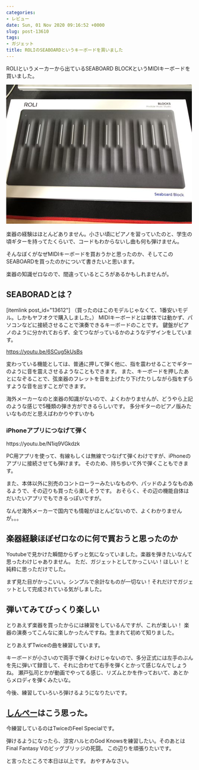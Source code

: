 ```yaml
---
categories:
- レビュー
date: Sun, 01 Nov 2020 09:16:52 +0000
slug: post-13610
tags:
- ガジェット
title: ROLIのSEABOARDというキーボードを買いました
---
```


ROLIというメーカーから出ているSEABOARD BLOCKというMIDIキーボードを買いました。

![](images/0E23445C-E197-4CFB-B0E1-A46620F9C70C.jpeg)

楽器の経験はほとんどありません。小さい頃にピアノを習っていたのと、学生の頃ギターを持ってたくらいで、コードもわからないし曲も何も弾けません。

そんなぼくがなぜMIDIキーボードを買おうかと思ったのか、そしてこのSEABOARDを買ったのかについて書きたいと思います。

楽器の知識ゼロなので、間違っているところがあるかもしれませんが。

<h2>SEABORADとは？</h2>
[itemlink post_id="13612"]
（買ったのはこのモデルじゃなくて、1番安いモデル。しかもヤフオクで購入しました。）
MIDIキーボードとは単体では動かず、パソコンなどに接続させることで演奏できるキーボードのことです。
鍵盤がピアノのように分かれておらず、全てつながっているかのようなデザインをしています。

https://youtu.be/6SCug5kUsBs

変わっている機能としては、普通に押して弾く他に、指を震わせることでギターのように音を震えさせるようなこともできます。
また、キーボードを押したあとになぞることで、弦楽器のフレットを音を上げたり下げたりしながら指をずらすような音を出すことができます。

海外メーカーなのと楽器の知識がないので、よくわかりませんが、どうやら上記のような感じで5種類の弾き方ができるらしいです。
多分ギターのピアノ版みたいなものだと思えばわかりやすいかも

<h3>iPhoneアプリにつなげて弾く</h3>
https://youtu.be/N1iq9VGkdzk

PC用アプリを使って、有線もしくは無線でつなげて弾くわけですが、iPhoneのアプリに接続させても弾けます。
そのため、持ち歩いて外で弾くこともできます。

また、本体以外に別売のコントローラーみたいなものや、パッドのようなものあるようで、その辺りも買ったら楽しそうです。
おそらく、その辺の機能自体はだいたいアプリでもできるっぽいですが。

なんせ海外メーカーで国内でも情報がほとんどないので、よくわかりませんが。。。

<h2>楽器経験ほぼゼロなのに何で買おうと思ったのか</h2>
Youtubeで見かけた瞬間からずっと気になっていました。楽器を弾きたいなんて思ったわけじゃありません。
ただ、ガジェットとしてかっこいい！ほしい！と純粋に思っただけでした。

まず見た目がかっこいい。シンプルで余計なものが一切ない！それだけでガジェットとして完成されている気がしました。

<h2>弾いてみてびっくり楽しい</h2>
とりあえず楽器を買ったからには練習をしているんですが、これが楽しい！
楽器の演奏ってこんなに楽しかったんですね。生まれて初めて知りました。

とりあえずTwiceの曲を練習しています。

キーボードが小さいので両手で弾くわけじゃないので、多分正式には左手のぶんを先に弾いて録音して、それに合わせて右手を弾くとかって感じなんでしょうね。
瀬戸弘司とかが動画でやってる感じ、リズムとかを作っておいて、あとからメロディを弾くみたいな。

今後、練習していろいろ弾けるようになりたいです。

<h2><a href="https://twitter.com/s_s_p_y">しんぺー</a>はこう思った。</h2>
今練習しているのはTwiceのFeel Specialです。

弾けるようになったら、涼宮ハルヒのGod Knowsを練習したい。そのあとはFinal Fantasy Vのビッグブリッジの死闘。
この辺りを頑張りたいです。

と言ったところで本日は以上です。
おやすみなさい。